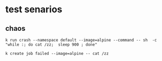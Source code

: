 # test senarios

## chaos

```
k run crash --namespace default --image=alpine --command -- sh  -c "while :; do cat /zz;  sleep 900 ; done"
```

```
k create job failed --image=alpine -- cat /zz
```